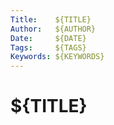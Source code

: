 ```yaml
---
Title:    ${TITLE}
Author:   ${AUTHOR}
Date:     ${DATE}
Tags:     ${TAGS}
Keywords: ${KEYWORDS}
---
```


# ${TITLE}

